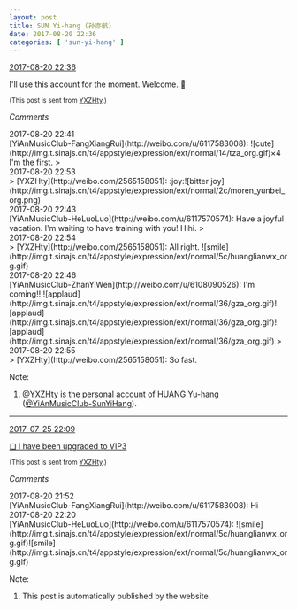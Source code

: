 ```yaml
---
layout: post
title: SUN Yi-hang (孙亦航)
date: 2017-08-20 22:36
categories: [ 'sun-yi-hang' ]
---
```


<div class="weibo-info">
  <a href="http://weibo.com/2565158051/Fi1kSjZVx">2017-08-20 22:36</a>
</div>

I'll use this account for the moment. Welcome. 🤗

<!-- more -->

<small>(This post is sent from [YXZHty](http://weibo.com/2565158051).)</small>

*Comments*

<div class="weibo-info">2017-08-20 22:41</div>
[YiAnMusicClub-FangXiangRui](http://weibo.com/u/6117583008): ![cute](http://img.t.sinajs.cn/t4/appstyle/expression/ext/normal/14/tza_org.gif)×4 I'm the first. 
> <div class="weibo-info">2017-08-20 22:53</div>
> [YXZHty](http://weibo.com/2565158051): :joy:![bitter joy](http://img.t.sinajs.cn/t4/appstyle/expression/ext/normal/2c/moren_yunbei_org.png)

<div class="weibo-info">2017-08-20 22:43</div>
[YiAnMusicClub-HeLuoLuo](http://weibo.com/u/6117570574): Have a joyful vacation. I'm waiting to have training with you! Hihi.
> <div class="weibo-info">2017-08-20 22:54</div>
> [YXZHty](http://weibo.com/2565158051): All right. ![smile](http://img.t.sinajs.cn/t4/appstyle/expression/ext/normal/5c/huanglianwx_org.gif)

<div class="weibo-info">2017-08-20 22:46</div>
[YiAnMusicClub-ZhanYiWen](http://weibo.com/u/6108090526): I'm coming!! ![applaud](http://img.t.sinajs.cn/t4/appstyle/expression/ext/normal/36/gza_org.gif)![applaud](http://img.t.sinajs.cn/t4/appstyle/expression/ext/normal/36/gza_org.gif)![applaud](http://img.t.sinajs.cn/t4/appstyle/expression/ext/normal/36/gza_org.gif)
> <div class="weibo-info">2017-08-20 22:55</div>
> [YXZHty](http://weibo.com/2565158051): So fast.

Note:
1. [@YXZHty](http://weibo.com/u/2565158051) is the personal account of HUANG Yu-hang ([@YiAnMusicClub-SunYiHang](http://weibo.com/u/6108316220)).

---

<div class="weibo-info">
  <a href="http://weibo.com/2565158051/Fe42OcsdB">2017-07-25 22:09</a>
</div>

[❏ I have been upgraded to VIP3](http://t.cn/R9zzZYS)

<small>(This post is sent from [YXZHty](http://weibo.com/2565158051).)</small>

*Comments*

<div class="weibo-info">2017-08-20 21:52</div>
[YiAnMusicClub-FangXiangRui](http://weibo.com/u/6117583008): Hi

<div class="weibo-info">2017-08-20 22:20</div>
[YiAnMusicClub-HeLuoLuo](http://weibo.com/u/6117570574): ![smile](http://img.t.sinajs.cn/t4/appstyle/expression/ext/normal/5c/huanglianwx_org.gif)![smile](http://img.t.sinajs.cn/t4/appstyle/expression/ext/normal/5c/huanglianwx_org.gif)

Note:
1. This post is automatically published by the website.
